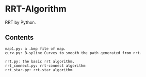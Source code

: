 # RRT-Algorithm
RRT by Python.

Contents
--
    map1.py: a .bmp file of map.
    curv.py: B-spline Curves to smooth the path generated from rrt.
      
    rrt.py: the basic rrt algorithm.
    rrt_connect.py: rrt-connect algorithm
    rrt_star.py: rrt-star algorithm
    
